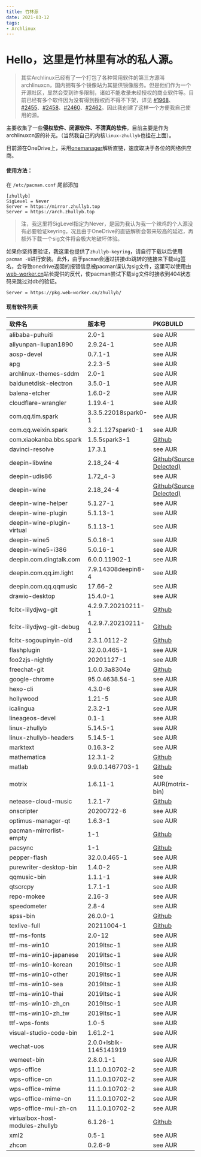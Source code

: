 ```yaml
---
title: 竹林源
date: 2021-03-12
tags:
- Archlinux
---
```


# Hello，这里是竹林里有冰的私人源。

> 其实Archlinux已经有了一个打包了各种常用软件的第三方源叫archlinuxcn，国内拥有多个镜像站为其提供镜像服务。但是他们作为一个开源社区，显然会受到许多限制，诸如不能收录未经授权的商业软件等。目前已经有多个软件因为没有得到授权而不得不下架，详见 [#1968](https://github.com/archlinuxcn/repo/issues/1968)、[#2455](https://github.com/archlinuxcn/repo/issues/2455)、[#2458](https://github.com/archlinuxcn/repo/issues/2458)、[#2460](https://github.com/archlinuxcn/repo/issues/2460)、[#2462](https://github.com/archlinuxcn/repo/issues/2462)。因此我创建了这样一个方便我自己使用的源。

主要收集了一些**侵权软件、闭源软件、不清真的软件**，目前主要是作为archlinuxcn源的补充。（当然我自己的内核```linux-zhullyb```也挂在上面）。

目前源在OneDrive上，采用[onemanager](https://github.com/qkqpttgf/OneManager-php)解析直链，速度取决于各位的网络供应商。

#### 使用方法：

在 ```/etc/pacman.conf``` 尾部添加

```
[zhullyb]
SigLevel = Never
Server = https://mirror.zhullyb.top
Server = https://arch.zhullyb.top
```

> 注，我这里将SigLevel指定为Never，是因为我认为我一个辣鸡的个人源没有必要验证keyring，况且由于OneDrive的直链解析会带来较高的延迟，再额外下载一个sig文件将会极大地破坏体验。

如果你坚持要验证，我这里也提供了`zhullyb-keyring`，请自行下载以后使用`pacman -U`进行安装。此外，由于`pacman`会通过拼接db跳转的链接来下载sig签名，会导致onedrive返回的报错信息被pacman误认为sig文件，这里可以使用由[web-worker.cn](https://web-worker.cn)站长提供的反代，使pacman尝试下载sig文件时接收到404状态码来跳过对db的验证。

```
Server = https://pkg.web-worker.cn/zhullyb/
```

#### **现有软件列表**

| 软件名                          | 版本号                 | PKGBUILD                                                     |
| :------------------------------ | :--------------------- | :----------------------------------------------------------- |
| alibaba-puhuiti                 | 2.0-1                  | see AUR                                                      |
| aliyunpan-liupan1890            | 2.9.24-1               | see AUR                                                      |
| aosp-devel                      | 0.7.1-1                | see AUR                                                      |
| apg                             | 2.2.3-5                | see AUR                                                      |
| archlinux-themes-sddm           | 2.0-1                  | see AUR                                                      |
| baidunetdisk-electron           | 3.5.0-1                | see AUR                                                      |
| balena-etcher                   | 1.6.0-2                | see AUR                                                      |
| cloudflare-wrangler             | 1.19.4-1               | see AUR                                                      |
| com.qq.tim.spark                | 3.3.5.22018spark0-1    | see AUR                                                      |
| com.qq.weixin.spark             | 3.2.1.127spark0-1      | see AUR                                                      |
| com.xiaokanba.bbs.spark         | 1.5.5spark3-1          | [Github](https://github.com/zhullyb/PKGBUILDs/tree/master/com.xiaokanba.bbs.spark) |
| davinci-resolve                 | 17.3.1                 | see AUR                                                      |
| deepin-libwine                  | 2.18_24-4              | [Github(Source Delected)](https://github.com/zhullyb/PKGBUILDs/tree/master/deepin-libwine) |
| deepin-udis86                   | 1.72_4-3               | see AUR                                                      |
| deepin-wine                     | 2.18_24-4              | [Github(Source Delected)](https://github.com/zhullyb/PKGBUILDs/tree/master/deepin-wine) |
| deepin-wine-helper              | 5.1.27-1               | see AUR                                                      |
| deepin-wine-plugin              | 5.1.13-1               | see AUR                                                      |
| deepin-wine-plugin-virtual      | 5.1.13-1               | see AUR                                                      |
| deepin-wine5                    | 5.0.16-1               | see AUR                                                      |
| deepin-wine5-i386               | 5.0.16-1               | see AUR                                                      |
| deepin.com.dingtalk.com         | 6.0.0.11902-1          | see AUR                                                      |
| deepin.com.qq.im.light          | 7.9.14308deepin8-4     | see AUR                                                      |
| deepin.com.qq.qqmusic           | 17.66-2                | see AUR                                                      |
| drawio-desktop                  | 15.4.0-1               | see AUR                                                      |
| fcitx-lilydjwg-git              | 4.2.9.7.20210211-1     | [Github](https://github.com/zhullyb/PKGBUILDs/tree/master/fcitx-lilydjwg-git) |
| fcitx-lilydjwg-git-debug        | 4.2.9.7.20210211-1     | [Github](https://github.com/zhullyb/PKGBUILDs/tree/master/fcitx-lilydjwg-git) |
| fcitx-sogoupinyin-old           | 2.3.1.0112-2           | [Github](https://github.com/zhullyb/PKGBUILDs/tree/master/fcitx-sogoupinyin) |
| flashplugin                     | 32.0.0.465-1           | see AUR                                                      |
| foo2zjs-nightly                 | 20201127-1             | see AUR                                                      |
| freechat-git                    | 1.0.0.3a8304e          | [Github](https://github.com/zhullyb/PKGBUILDs/tree/master/freechat-git) |
| google-chrome                   | 95.0.4638.54-1         | see AUR                                                      |
| hexo-cli                        | 4.3.0-6                | see AUR                                                      |
| hollywood                       | 1.21-5                 | see AUR                                                      |
| icalingua                       | 2.3.2-1                | see AUR                                                      |
| lineageos-devel                 | 0.1-1                  | see AUR                                                      |
| linux-zhullyb                   | 5.14.5-1               | see AUR                                                      |
| linux-zhullyb-headers           | 5.14.5-1               | see AUR                                                      |
| marktext                        | 0.16.3-2               | see AUR                                                      |
| mathematica                     | 12.3.1-2               | [Github](https://github.com/zhullyb/PKGBUILDs/tree/master/mathematica) |
| matlab                          | 9.9.0.1467703-1        | [Github](https://github.com/zhullyb/PKGBUILDs/tree/master/matlab) |
| motrix                          | 1.6.11-1               | see AUR(motrix-bin)                                          |
| netease-cloud-music             | 1.2.1-7                | [Github](https://github.com/zhullyb/PKGBUILDs/tree/master/netease-cloud-music) |
| onscripter                      | 20200722-6             | see AUR                                                      |
| optimus-manager-qt              | 1.6.3-1                | see AUR                                                      |
| pacman-mirrorlist-empty         | 1-1                    | [Github](https://github.com/zhullyb/PKGBUILDs/tree/master/pacman-mirrorlist-empty) |
| pacsync                         | 1-1                    | [Github](https://github.com/zhullyb/PKGBUILDs/tree/master/pacsync) |
| pepper-flash                    | 32.0.0.465-1           | see AUR                                                      |
| purewriter-desktop-bin          | 1.4.0-2                | see AUR                                                      |
| qqmusic-bin                     | 1.1.1-1                | see AUR                                                      |
| qtscrcpy                        | 1.7.1-1                | see AUR                                                      |
| repo-mokee                      | 2.16-3                 | see AUR                                                      |
| speedometer                     | 2.8-4                  | see AUR                                                      |
| spss-bin                        | 26.0.0-1               | [Github](https://github.com/zhullyb/PKGBUILDs/tree/master/spss-bin) |
| texlive-full                    | 20211004-1             | [Github](https://github.com/zhullyb/PKGBUILDs/tree/master/texlive0full) |
| ttf-ms-fonts                    | 2.0-12                 | see AUR                                                      |
| ttf-ms-win10                    | 2019ltsc-1             | see AUR                                                      |
| ttf-ms-win10-japanese           | 2019ltsc-1             | see AUR                                                      |
| ttf-ms-win10-korean             | 2019ltsc-1             | see AUR                                                      |
| ttf-ms-win10-other              | 2019ltsc-1             | see AUR                                                      |
| ttf-ms-win10-sea                | 2019ltsc-1             | see AUR                                                      |
| ttf-ms-win10-thai               | 2019ltsc-1             | see AUR                                                      |
| ttf-ms-win10-zh_cn              | 2019ltsc-1             | see AUR                                                      |
| ttf-ms-win10-zh_tw              | 2019ltsc-1             | see AUR                                                      |
| ttf-wps-fonts                   | 1.0-5                  | see AUR                                                      |
| visual-studio-code-bin          | 1.61.2-1               | see AUR                                                      |
| wechat-uos                      | 2.0.0+lsblk-1145141919 | see AUR                                                      |
| wemeet-bin                      | 2.8.0.1-1              | see AUR                                                      |
| wps-office                      | 11.1.0.10702-2         | see AUR                                                      |
| wps-office-cn                   | 11.1.0.10702-2         | see AUR                                                      |
| wps-office-mime                 | 11.1.0.10702-2         | see AUR                                                      |
| wps-office-mime-cn              | 11.1.0.10702-2         | see AUR                                                      |
| wps-office-mui-zh-cn            | 11.1.0.10702-2         | see AUR                                                      |
| virtualbox-host-modules-zhullyb | 6.1.26-1               | [Github](https://github.com/zhullyb/PKGBUILDs/tree/master/virtualbox-host-modules-zhullyb) |
| xml2                            | 0.5-1                  | see AUR                                                      |
| zhcon                           | 0.2.6-9                | see AUR                                                      |

